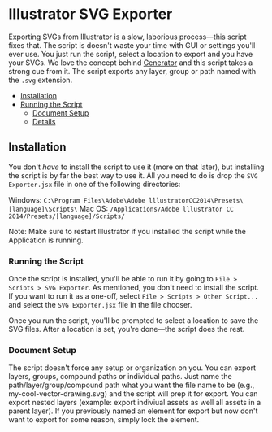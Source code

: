 # Illustrator SVG Exporter

Exporting SVGs from Illustrator is a slow, laborious process&mdash;this script fixes that. The script is doesn't waste your time with GUI or settings you'll ever use. You just run the script, select a location to export and you have your SVGs. We love the concept behind [Generator](http://blogs.adobe.com/photoshopdotcom/2013/09/introducing-adobe-generator-for-photoshop-cc.html) and this script takes a strong cue from it. The script exports any layer, group or path named with the `.svg` extension.

* [Installation](#installation)
* [Running the Script](#running-the-script)
  * [Document Setup](#document-setup)
  * [Details](#details)

<a name="installation"></a>
## Installation

You don't _have_ to install the script to use it (more on that later), but installing the script is by far the best way to use it. All you need to do is drop the `SVG Exporter.jsx` file in one of the following directories:

Windows: `C:\Program Files\Adobe\Adobe lllustratorCC2014\Presets\[language]\Scripts\`
Mac OS: `/Applications/Adobe lllustrator CC 2014/Presets/[language]/Scripts/`

Note: Make sure to restart Illustrator if you installed the script while the Application is running.

<a name="running-the-script"></a>
### Running the Script

Once the script is installed, you'll be able to run it by going to `File > Scripts > SVG Exporter`. As mentioned, you don't need to install the script. If you want to run it as a one-off, select `File > Scripts > Other Script...` and select the `SVG Exporter.jsx` file in the file chooser.

Once you run the script, you'll be prompted to select a location to save the SVG files. After a location is set, you're done&mdash;the script does the rest.

<a name="document-setup"></a>
### Document Setup

The script doesn't force any setup or organization on you. You can export layers, groups, compound paths or individual paths. Just name the path/layer/group/compound path what you want the file name to be (e.g., my-cool-vector-drawing.svg) and the script will prep it for export. You can export nested layers (example: export indiviual assets as well all assets in a parent layer). If you previously named an element for export but now don't want to export for some reason, simply lock the element.
